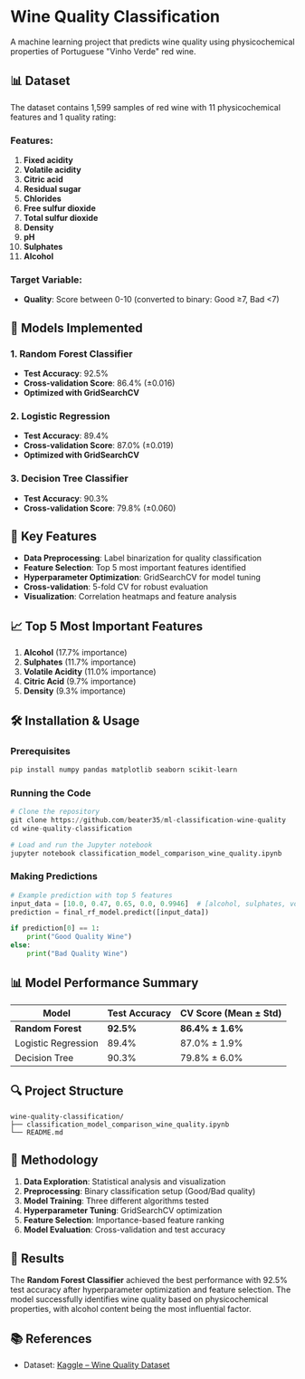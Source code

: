 # Wine Quality Classification

A machine learning project that predicts wine quality using physicochemical properties of Portuguese "Vinho Verde" red wine.

## 📊 Dataset

The dataset contains 1,599 samples of red wine with 11 physicochemical features and 1 quality rating:

### Features:
1. **Fixed acidity**
2. **Volatile acidity** 
3. **Citric acid**
4. **Residual sugar**
5. **Chlorides**
6. **Free sulfur dioxide**
7. **Total sulfur dioxide**
8. **Density**
9. **pH**
10. **Sulphates**
11. **Alcohol**

### Target Variable:
- **Quality**: Score between 0-10 (converted to binary: Good ≥7, Bad <7)

## 🚀 Models Implemented

### 1. Random Forest Classifier
- **Test Accuracy**: 92.5%
- **Cross-validation Score**: 86.4% (±0.016)
- **Optimized with GridSearchCV**

### 2. Logistic Regression
- **Test Accuracy**: 89.4%
- **Cross-validation Score**: 87.0% (±0.019)
- **Optimized with GridSearchCV**

### 3. Decision Tree Classifier
- **Test Accuracy**: 90.3%
- **Cross-validation Score**: 79.8% (±0.060)

## 🔧 Key Features

- **Data Preprocessing**: Label binarization for quality classification
- **Feature Selection**: Top 5 most important features identified
- **Hyperparameter Optimization**: GridSearchCV for model tuning
- **Cross-validation**: 5-fold CV for robust evaluation
- **Visualization**: Correlation heatmaps and feature analysis

## 📈 Top 5 Most Important Features

1. **Alcohol** (17.7% importance)
2. **Sulphates** (11.7% importance)
3. **Volatile Acidity** (11.0% importance)
4. **Citric Acid** (9.7% importance)
5. **Density** (9.3% importance)

## 🛠️ Installation & Usage

### Prerequisites
```bash
pip install numpy pandas matplotlib seaborn scikit-learn
```

### Running the Code
```python
# Clone the repository
git clone https://github.com/beater35/ml-classification-wine-quality
cd wine-quality-classification

# Load and run the Jupyter notebook
jupyter notebook classification_model_comparison_wine_quality.ipynb
```

### Making Predictions
```python
# Example prediction with top 5 features
input_data = [10.0, 0.47, 0.65, 0.0, 0.9946]  # [alcohol, sulphates, volatile_acidity, citric_acid, density]
prediction = final_rf_model.predict([input_data])

if prediction[0] == 1:
    print("Good Quality Wine")
else:
    print("Bad Quality Wine")
```

## 📊 Model Performance Summary

| Model | Test Accuracy | CV Score (Mean ± Std) |
|-------|---------------|----------------------|
| **Random Forest** | **92.5%** | **86.4% ± 1.6%** |
| Logistic Regression | 89.4% | 87.0% ± 1.9% |
| Decision Tree | 90.3% | 79.8% ± 6.0% |

## 🔍 Project Structure

```
wine-quality-classification/
├── classification_model_comparison_wine_quality.ipynb
└── README.md
```

## 📝 Methodology

1. **Data Exploration**: Statistical analysis and visualization
2. **Preprocessing**: Binary classification setup (Good/Bad quality)
3. **Model Training**: Three different algorithms tested
4. **Hyperparameter Tuning**: GridSearchCV optimization
5. **Feature Selection**: Importance-based feature ranking
6. **Model Evaluation**: Cross-validation and test accuracy

## 🎯 Results

The **Random Forest Classifier** achieved the best performance with 92.5% test accuracy after hyperparameter optimization and feature selection. The model successfully identifies wine quality based on physicochemical properties, with alcohol content being the most influential factor.

## 📚 References

- Dataset: [Kaggle – Wine Quality Dataset](https://www.kaggle.com/datasets/uciml/red-wine-quality-cortez-et-al-2009)
